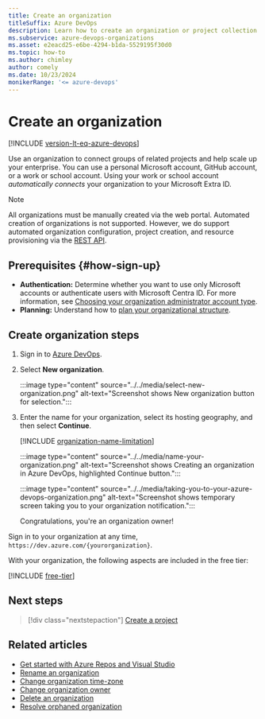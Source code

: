 ```yaml
---
title: Create an organization
titleSuffix: Azure DevOps
description: Learn how to create an organization or project collection with a personal Microsoft account, GitHub account, or work or school account.
ms.subservice: azure-devops-organizations
ms.asset: e2eacd25-e6be-4294-b1da-5529195f30d0
ms.topic: how-to
ms.author: chimley
author: comely
ms.date: 10/23/2024
monikerRange: '<= azure-devops'
---
```


# Create an organization

[!INCLUDE [version-lt-eq-azure-devops](../../includes/version-lt-eq-azure-devops.md)]

Use an organization to connect groups of related projects and help scale up your enterprise. You can use a personal Microsoft account, GitHub account, or a work or school account. Using your work or school account *automatically connects* your organization to your Microsoft Extra ID.

> [!NOTE]
> All organizations must be manually created via the web portal. Automated creation of organizations is not supported. However, we do support automated organization configuration, project creation, and resource provisioning via the [REST API](/rest/api/azure/devops).

## Prerequisites {#how-sign-up}

* **Authentication:** Determine whether you want to use only Microsoft accounts or authenticate users with Microsoft Centra ID. For more information, see [Choosing your organization administrator account type](../../user-guide/plan-your-azure-devops-org-structure.md#choose-your-organization-administrator-account-type).
* **Planning:** Understand how to [plan your organizational structure](../../user-guide/plan-your-azure-devops-org-structure.md).

## Create organization steps

1. Sign in to [Azure DevOps](https://go.microsoft.com/fwlink/?LinkId=307137).

1. Select **New organization**.

   :::image type="content" source="../../media/select-new-organization.png" alt-text="Screenshot shows New organization button for selection.":::

1. Enter the name for your organization, select its hosting geography, and then select **Continue**.

   [!INCLUDE [organization-name-limitation](../../includes/organization-name-limitation.md)]

   :::image type="content" source="../../media/name-your-organization.png" alt-text="Screenshot shows Creating an organization in Azure DevOps, highlighted Continue button.":::

   :::image type="content" source="../../media/taking-you-to-your-azure-devops-organization.png" alt-text="Screenshot shows temporary screen taking you to your organization notification.":::

   Congratulations, you're an organization owner!

Sign in to your organization at any time, `https://dev.azure.com/{yourorganization}`.

With your organization, the following aspects are included in the free tier:

[!INCLUDE [free-tier](../../includes/free-tier.md)]

## Next steps

> [!div class="nextstepaction"]
> [Create a project](../projects/create-project.md)

## Related articles

* [Get started with Azure Repos and Visual Studio](../../repos/git/gitquickstart.md)
* [Rename an organization](rename-organization.md)
* [Change organization time-zone](change-organization-location.md)
* [Change organization owner](change-organization-ownership.md)
* [Delete an organization](delete-your-organization.md)
* [Resolve orphaned organization](resolve-orphaned-organization.md)

